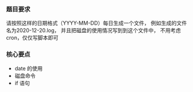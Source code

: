 ### 题目要求
请按照这样的日期格式（YYYY-MM-DD）每日生成一个文件， 例如生成的文件名为2020-12-20.log， 并且把磁盘的使用情况写到到这个文件中， 不用考虑cron，仅仅写脚本即可

### 核心要点
- date 的使用
- 磁盘命令
- if 语句